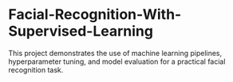# Facial-Recognition-With-Supervised-Learning
This project demonstrates the use of machine learning pipelines, hyperparameter tuning, and model evaluation for a practical facial recognition task.
